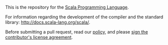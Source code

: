 This is the repository for the [Scala Programming Language](http://www.scala-lang.org).

For information regarding the development of the compiler and the standard library: http://docs.scala-lang.org/scala/.

Before submitting a pull request, read our [policy](http://docs.scala-lang.org/scala/pull-request-policy.html),
and please [sign the contributor's license agreement](http://typesafe.com/contribute/cla/scala).
